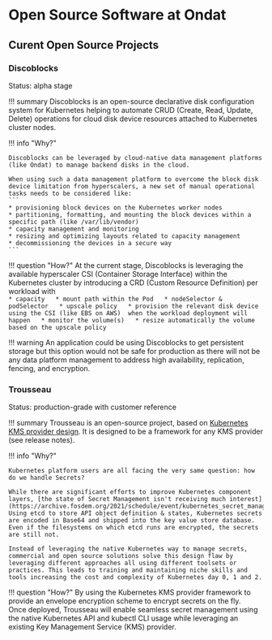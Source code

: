 # Open Source Software at Ondat

## Curent Open Source Projects

### Discoblocks

Status: alpha stage

!!! summary
    Discoblocks is an open-source declarative disk configuration system for Kubernetes helping to automate CRUD (Create, Read, Update, Delete) operations for cloud disk device resources attached to Kubernetes cluster nodes.

!!! info "Why?"

    Discoblocks can be leveraged by cloud-native data management platforms (like Ondat) to manage backend disks in the cloud.

    When using such a data management platform to overcome the block disk device limitation from hyperscalers, a new set of manual operational tasks needs to be considered like:  
    ```
    * provisioning block devices on the Kubernetes worker nodes  
    * partitioning, formatting, and mounting the block devices within a specific path (like /var/lib/vendor)  
    * capacity management and monitoring  
    * resizing and optimizing layouts related to capacity management  
    * decommissioning the devices in a secure way  
    ```

!!! question "How?"
    At the current stage, Discoblocks is leveraging the available hyperscaler CSI (Container Storage Interface) within the Kubernetes cluster by introducing a CRD (Custom Resource Definition) per workload with   
    ```
    * capacity  
    * mount path within the Pod  
    * nodeSelector & podSelector  
    * upscale policy  
    * provision the relevant disk device using the CSI (like EBS on AWS) 
      when the workload deployment will happen  
    * monitor the volume(s)  
    * resize automatically the volume based on the upscale policy  
    ```

!!! warning 
    An application could be using Discoblocks to get persistent storage but this option would not be safe for production as there will not be any data platform management to address high availability, replication, fencing, and encryption.

### Trousseau

Status: production-grade with customer reference

!!! summary
    Trousseau is an open-source project, based on [Kubernetes KMS provider design](https://kubernetes.io/docs/tasks/administer-cluster/kms-provider/). It is designed to be a framework for any KMS provider (see release notes).

!!! info "Why?"

    Kubernetes platform users are all facing the very same question: how do we handle Secrets?

    While there are significant efforts to improve Kubernetes component layers, [the state of Secret Management isn't receiving much interest](https://archive.fosdem.org/2021/schedule/event/kubernetes_secret_management/). Using etcd to store API object definition & states, Kubernetes secrets are encoded in Base64 and shipped into the key value store database. Even if the filesystems on which etcd runs are encrypted, the secrets are still not.

    Instead of leveraging the native Kubernetes way to manage secrets, commercial and open source solutions solve this design flaw by leveraging different approaches all using different toolsets or practices. This leads to training and maintaining niche skills and tools increasing the cost and complexity of Kubernetes day 0, 1 and 2.

!!! question "How?"
    By using the Kubernetes KMS provider framework to provide an envelope encryption scheme to encrypt secrets on the fly.  
    Once deployed, Trousseau will enable seamless secret management using the native Kubernetes API and kubectl CLI usage while leveraging an existing Key Management Service (KMS) provider.
